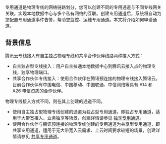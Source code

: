 专用通道是物理专线的网络链路划分，您可以创建不同的专用通道与不同专线网关关联，实现本地数据中心与多个私有网络的互联。创建专用通道后，系统将自动为您配置专用通道事件告警，帮助您监控、运维专用通道。本文将介绍如何申请通道。

[](id:background)
## 背景信息
腾讯云专线接入有自主独占物理专线和共享合作伙伴线路两种接入方式：
- 自主独占型专线接入：用户自主拉通本地数据中心到腾讯云接入点的物理专线，独享物理端口。
- 共享合作伙伴专线接入：使用合作伙伴在腾讯预连接的物理专线接入腾讯云。目前合作伙伴有中国电信、中国移动、中国联通、中信网络等具有 A14 和 A26 电信资质的合作伙伴。

物理专线接入方式不同，则在其上创建的通道不同。
- 使用自主独占型物理专线创建的通道为独占型专用通道，即独占专用通道，适用于大带宽接入、业务独享等场景，创建详情请参见 [独享专用通道](https://cloud.tencent.com/document/product/216/74769)。
- 使用合作伙伴与腾讯预连接的物理专线创建的专用通道为共享型专用通道，即共享专用通道，适用于无大带宽入云需求、上云时间要求较短的场景，创建详情请参见 [共享专用通道](https://cloud.tencent.com/document/product/216/74570)。
